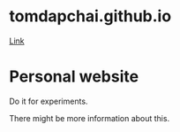 # tomdapchai.github.io

<a href="https://wWw.tomdapchai.github.io">Link</a>

<h1>Personal website</h1>
<p>Do it for experiments.</p>
<p>There might be more information about this.</p>
